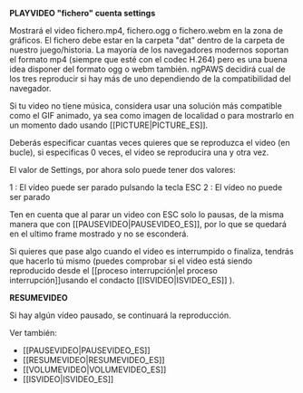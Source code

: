 **PLAYVIDEO "fichero" cuenta settings**

Mostrará el video fichero.mp4, fichero.ogg o fichero.webm en la zona de gráficos. El fichero debe estar en la carpeta "dat" dentro de la carpeta de nuestro juego/historia. La mayoría de los navegadores modernos soportan el formato mp4 (siempre que esté con el codec H.264)  pero es una buena idea disponer del formato ogg o webm también. ngPAWS decidirá cual de los tres reproducir si hay más de uno dependiendo de la compatibilidad del navegador.

Si tu video no tiene música, considera usar una solución más compatible como el GIF animado, ya sea como imagen de localidad o para mostrarlo en un momento dado usando [[PICTURE|PICTURE_ES]].

Deberás especificar cuantas veces quieres que se reproduzca el video (en bucle), si especificas 0 veces, el video se reproducira una y otra vez.

El valor de Settings, por ahora solo puede tener dos valores:

1 : El vídeo puede ser parado pulsando la tecla ESC
2 : El vídeo no puede ser parado

Ten en cuenta que al parar un video con ESC solo lo pausas, de la misma manera que con [[PAUSEVIDEO|PAUSEVIDEO_ES]], por lo que se quedará en el ultimo frame mostrado y no se esconderá.

Si quieres que pase algo cuando el video es interrumpido o finaliza, tendrás que hacerlo tú mismo (puedes comprobar si el video está siendo reproducido desde el [[proceso interrupción|el proceso interrupción]]usando el condacto [[ISVIDEO|ISVIDEO_ES]] ).

**RESUMEVIDEO**

Si hay algún vídeo pausado, se continuará la reproducción.

Ver también:

* [[PAUSEVIDEO|PAUSEVIDEO_ES]]
* [[RESUMEVIDEO|RESUMEVIDEO_ES]]
* [[VOLUMEVIDEO|VOLUMEVIDEO_ES]]
* [[ISVIDEO|ISVIDEO_ES]]